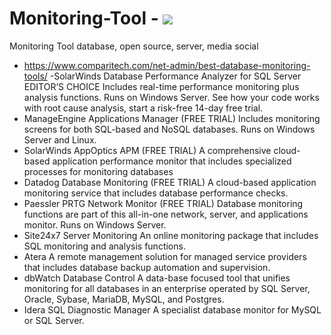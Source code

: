 #  Monitoring-Tool - ![](https://www.wpcruisecontrol.com/wp-content/uploads/2018/04/website-uptime-history-monitoring-tools.jpg)


Monitoring Tool database, open source, server, media social

- https://www.comparitech.com/net-admin/best-database-monitoring-tools/
 -SolarWinds Database Performance Analyzer for SQL Server EDITOR’S CHOICE Includes real-time performance monitoring plus analysis functions. Runs on Windows Server. See how your code works with root cause analysis, start a risk-free 14-day free trial.
- ManageEngine Applications Manager (FREE TRIAL) Includes monitoring screens for both SQL-based and NoSQL databases. Runs on Windows Server and Linux.
- SolarWinds AppOptics APM (FREE TRIAL) A comprehensive cloud-based application performance monitor that includes specialized processes for monitoring databases
- Datadog Database Monitoring (FREE TRIAL) A cloud-based application monitoring service that includes database performance checks.
 - Paessler PRTG Network Monitor (FREE TRIAL) Database monitoring functions are part of this all-in-one network, server, and applications monitor. Runs on Windows Server.
- Site24x7 Server Monitoring An online monitoring package that includes SQL monitoring and analysis functions.
- Atera A remote management solution for managed service providers that includes database backup automation and supervision.
- dbWatch Database Control A data-base focused tool that unifies monitoring for all databases in an enterprise operated by SQL Server, Oracle, Sybase, MariaDB, MySQL, and Postgres.
- Idera SQL Diagnostic Manager A specialist database monitor for MySQL or SQL Server.
